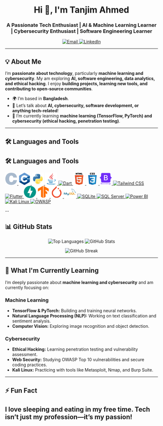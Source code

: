 <h1 align="center">Hi 👋, I'm Tanjim Ahmed</h1>
<h3 align="center">A Passionate Tech Enthusiast | AI & Machine Learning Learner | Cybersecurity Enthusiast |  Software Engineering Learner </h3>

<p align="center">
  <a href="mailto:tanjimahmed327@gmail.com">
    <img src="https://img.shields.io/badge/Email-tanjimahmed327%40gmail.com-red?style=flat-square&logo=gmail" alt="Email">
  </a>
  <a href="https://www.linkedin.com/in/your-linkedin-username" target="_blank">
    <img src="https://img.shields.io/badge/LinkedIn-Connect-blue?style=flat-square&logo=linkedin" alt="LinkedIn">
  </a>
</p>

---

## **💡 About Me**
I’m **passionate about technology**, particularly **machine learning and cybersecurity**. My am exploring  **AI, software engineering, data analytics, and ethical hacking**. I enjoy **building projects, learning new tools, and contributing to open-source communities**.

- 🌍 I’m based in **Bangladesh**.
- 💬 Let’s talk about **AI, cybersecurity, software development, or anything tech-related**!
- 🔭 I’m currently learning **machine learning (TensorFlow, PyTorch) and cybersecurity (ethical hacking, penetration testing)**.

---

## **🛠️ Languages and Tools**

## **🛠️ Languages and Tools**

<p align="left">
  <!-- Programming Languages -->
  <a href="https://www.cprogramming.com/" target="_blank" rel="noreferrer">
    <img src="https://raw.githubusercontent.com/devicons/devicon/master/icons/c/c-original.svg" alt="C" width="40" height="40"/>
  </a>
  <a href="https://www.w3schools.com/cpp/" target="_blank" rel="noreferrer">
    <img src="https://raw.githubusercontent.com/devicons/devicon/master/icons/cplusplus/cplusplus-original.svg" alt="C++" width="40" height="40"/>
  </a>
  <a href="https://www.python.org" target="_blank" rel="noreferrer">
    <img src="https://raw.githubusercontent.com/devicons/devicon/master/icons/python/python-original.svg" alt="Python" width="40" height="40"/>
  </a>
  <a href="https://www.java.com" target="_blank" rel="noreferrer">
    <img src="https://raw.githubusercontent.com/devicons/devicon/master/icons/java/java-original.svg" alt="Java" width="40" height="40"/>
  </a>
  <a href="https://dart.dev" target="_blank" rel="noreferrer">
    <img src="https://www.vectorlogo.zone/logos/dartlang/dartlang-icon.svg" alt="Dart" width="40" height="40"/>
  </a>

  <!-- Web Development -->
  <a href="https://www.w3.org/html/" target="_blank" rel="noreferrer">
    <img src="https://raw.githubusercontent.com/devicons/devicon/master/icons/html5/html5-original-wordmark.svg" alt="HTML5" width="40" height="40"/>
  </a>
  <a href="https://www.w3schools.com/css/" target="_blank" rel="noreferrer">
    <img src="https://raw.githubusercontent.com/devicons/devicon/master/icons/css3/css3-original-wordmark.svg" alt="CSS3" width="40" height="40"/>
  </a>
  <a href="https://getbootstrap.com" target="_blank" rel="noreferrer">
    <img src="https://raw.githubusercontent.com/devicons/devicon/master/icons/bootstrap/bootstrap-plain-wordmark.svg" alt="Bootstrap" width="40" height="40"/>
  </a>
  <a href="https://tailwindcss.com/" target="_blank" rel="noreferrer">
    <img src="https://www.vectorlogo.zone/logos/tailwindcss/tailwindcss-icon.svg" alt="Tailwind CSS" width="40" height="40"/>
  </a>

  <!-- Mobile Development -->
  <a href="https://flutter.dev" target="_blank" rel="noreferrer">
    <img src="https://www.vectorlogo.zone/logos/flutterio/flutterio-icon.svg" alt="Flutter" width="40" height="40"/>
  </a>

  <!-- Backend & APIs -->
  <a href="https://fastapi.tiangolo.com/" target="_blank" rel="noreferrer">
    <img src="https://raw.githubusercontent.com/devicons/devicon/master/icons/fastapi/fastapi-original.svg" alt="FastAPI" width="40" height="40"/>
  </a>

  <!-- Machine Learning -->
  <a href="https://www.tensorflow.org/" target="_blank" rel="noreferrer">
    <img src="https://raw.githubusercontent.com/devicons/devicon/master/icons/tensorflow/tensorflow-original.svg" alt="TensorFlow" width="40" height="40"/>
  </a>
  <a href="https://pytorch.org/" target="_blank" rel="noreferrer">
    <img src="https://raw.githubusercontent.com/devicons/devicon/master/icons/pytorch/pytorch-original.svg" alt="PyTorch" width="40" height="40"/>
  </a>

  <!-- Databases -->
  <a href="https://www.mysql.com/" target="_blank" rel="noreferrer">
    <img src="https://raw.githubusercontent.com/devicons/devicon/master/icons/mysql/mysql-original-wordmark.svg" alt="MySQL" width="40" height="40"/>
  </a>
  <a href="https://www.sqlite.org/" target="_blank" rel="noreferrer">
    <img src="https://www.vectorlogo.zone/logos/sqlite/sqlite-icon.svg" alt="SQLite" width="40" height="40"/>
  </a>
  <a href="https://www.microsoft.com/en-us/sql-server" target="_blank" rel="noreferrer">
    <img src="https://cdn.jsdelivr.net/gh/devicons/devicon/icons/microsoftsqlserver/microsoftsqlserver-plain-wordmark.svg" alt="SQL Server" width="40" height="40"/>
  </a>

  <!-- Data Analytics -->
  <a href="https://powerbi.microsoft.com/" target="_blank" rel="noreferrer">
    <img src="https://upload.vectorlogo.zone/logos/microsoft_powerbi/c917ff73e57d5f3787e07bb6d710896d.svg" alt="Power BI" width="40" height="40"/>
  </a>

  <!-- Cybersecurity -->
  <a href="https://www.kali.org/" target="_blank" rel="noreferrer">
    <img src="https://www.vectorlogo.zone/logos/kali-linux/kali-linux-icon.svg" alt="Kali Linux" width="40" height="40"/>
  </a>
  <a href="https://owasp.org/" target="_blank" rel="noreferrer">
    <img src="https://github.com/tandpfun/skill-icons/blob/main/icons/OWASP.svg" alt="OWASP" width="40" height="40"/>
  </a>
</p>
--

## **📊 GitHub Stats**
<p align="center">
  <img align="center" src="https://github-readme-stats.vercel.app/api/top-langs?username=tanjimahmed327&show_icons=true&locale=en&layout=compact&theme=dark" alt="Top Languages" />
  <img align="center" src="https://github-readme-stats.vercel.app/api?username=tanjimahmed327&show_icons=true&theme=dark&count_private=true" alt="GitHub Stats" />
</p>

<p align="center">
  <img src="https://github-readme-streak-stats.herokuapp.com/?user=tanjimahmed327&theme=dark" alt="GitHub Streak" />
</p>

---

## **🌟 What I'm Currently Learning**
I’m deeply passionate about **machine learning and cybersecurity** and am currently focusing on:

### **Machine Learning**
- **TensorFlow & PyTorch:** Building and training neural networks.
- **Natural Language Processing (NLP):** Working on text classification and sentiment analysis.
- **Computer Vision:** Exploring image recognition and object detection.

### **Cybersecurity**
- **Ethical Hacking:** Learning penetration testing and vulnerability assessment.
- **Web Security:** Studying OWASP Top 10 vulnerabilities and secure coding practices.
- **Kali Linux:** Practicing with tools like Metasploit, Nmap, and Burp Suite.

---

## **⚡ Fun Fact**
I love **sleeping and eating** in my free time. Tech isn’t just my profession—it’s my passion!
---
